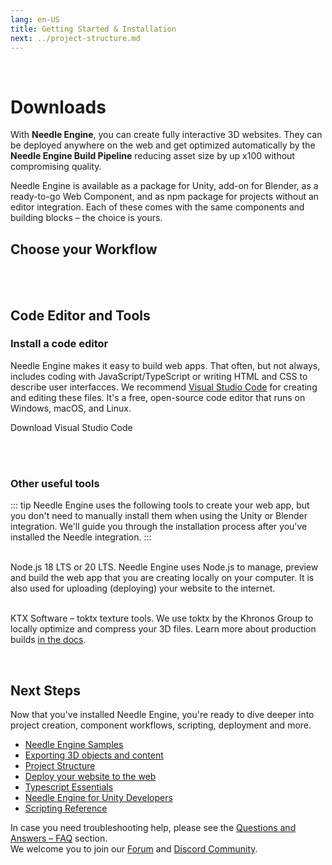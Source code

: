 ```yaml
---
lang: en-US
title: Getting Started & Installation
next: ../project-structure.md
---
```


<br/>

<discountbanner />


# Downloads

With **Needle Engine**, you can create fully interactive 3D websites.
They can be deployed anywhere on the web and get optimized automatically by the **Needle Engine Build Pipeline** reducing asset size by up x100 without compromising quality.   

Needle Engine is available as a package for Unity, add-on for Blender, as a ready-to-go Web Component, and as npm package for projects without an editor integration. Each of these comes with the same components and building blocks – the choice is yours.

## Choose your Workflow

<tool-tiles></tool-tiles>

<!-- | Tool |  |  |
| -- | -- | -- | 
| Node.js **(required)** | 16.x or 18.x <br>[Windows](https://nodejs.org/dist/v18.16.0/node-v18.16.0-x64.msi) <br/> [MacOS](https://nodejs.org/dist/v18.16.0/node-v18.16.0.pkg)   | For running a local development server
| VS Code *(recommended)* | any version<br/>[Windows](https://code.visualstudio.com/sha/download?build=stable&os=win32-x64-user) <br/> [MacOS](https://code.visualstudio.com/sha/download?build=stable&os=darwin-universal) | For code editing (optional)  |
| **Supported Editors** | |
| Unity | 2020.3.16+ <br/>2021.3.9+ <br/>2022.3.0+<br/>[Get Unity Hub](https://unity.com/download) | For setting up your scenes, components, animations... |
| Blender | 3.3<br/>3.4<br/>3.5<br/>3.6<br/>[Get Blender](https://www.blender.org/download/) | For setting up your scenes, components, animations... |
   -->

  
<!-- ### For optimized builds 

| Tool | | |
| -- | -- | -- |
| | | |
| **toktx** | 4.1<br/>[Windows](https://fwd.needle.tools/needle-engine/toktx/win) <br/> [MacOS](https://fwd.needle.tools/needle-engine/toktx/osx) <br/> [Mac OS Apple Silicon](https://fwd.needle.tools/needle-engine/toktx/osx-silicon) <br/> [Other Releases](https://github.com/KhronosGroup/KTX-Software/releases/tag/v4.1.0-rc3)  | For texture compression (recommended) <br/>You can read more about that [here](./deployment.md#production-builds) in our docs -->



<br/>
<br/>



<!--
<img src="/imgs/unity-logo.webp" style="max-height:70px;" />


## Needle Engine for Unity 

*Supported Unity versions: 2021.3 LTS, 2022.3 LTS*

<needle-button event_goal="download_unity" event_position="getting_started" large href="https://engine.needle.tools/downloads/unity?utm_source=needle_docs&utm_content=getting_started"><strong>Download Needle Engine for Unity</strong></needle-button> 

- Drop the downloaded .unitypackage file into a Unity project and confirm that you want to import it.
- Wait a moment for the installation and import to finish. A window may open stating that "A new scoped registry is now available in the Package Manager.". This is our Needle Package registry. You can safely close that window.  
- **Explore Samples** – Select the menu option _Needle Engine > Explore Samples_ to view, open and modify all available [sample scenes](https://engine.needle.tools/samples).  


**See [Needle Engine for Unity](../unity/index.md)** for a full list of features and instructions on getting started.


---


<img src="/blender/logo.png" style="max-height:70px;" />

## Needle Engine for Blender 
*Supported Blender versions: 4.1+*

<needle-button event_goal="download_blender" event_position="getting_started" large href="https://engine.needle.tools/downloads/blender?utm_source=needle_docs&utm_content=getting_started"><strong>Download Needle Engine for Blender</strong></needle-button>  
 
<br/> 

- The Blender add-on is downloaded as a zip file.
- In Blender, go to `File > Settings > Add-ons` and click the `Install` button.
- Then select the downloaded zip to install it.

**See [Needle Engine for Blender](../blender/index.md)** for a full list of features and instructions on getting started.

<br/>
<br/>
<br/>



<br/>
<br/>
<br/>

-->

## Code Editor and Tools

### Install a code editor

Needle Engine makes it easy to build web apps. That often, but not always, includes coding with JavaScript/TypeScript or writing HTML and CSS to describe user interfacces. We recommend [Visual Studio Code](https://code.visualstudio.com) for creating and editing these files. It's a free, open-source code editor that runs on Windows, macOS, and Linux.

<ClientOnly>
<!-- <br/><os-link generic_url="https://engine.needle.tools/downloads/unity">Needle Engine for Unity</os-link> — <os-link generic_url="https://engine.needle.tools/downloads/unity">Needle Engine for Blender</os-link> -->

<os-link windows_url="https://code.visualstudio.com/sha/download?build=stable&os=win32-x64-user" osx_url="https://code.visualstudio.com/sha/download?build=stable&os=darwin-universal">Download Visual Studio Code</os-link>


<br/>
<br/>

### Other useful tools

::: tip
Needle Engine uses the following tools to create your web app, but you don't need to manually install them when using the Unity or Blender integration. We'll guide you through the installation process after you've installed the Needle integration.
:::

<br/>
<os-link windows_url="https://nodejs.org/dist/v20.9.0/node-v20.9.0-x64.msi" osx_url="https://nodejs.org/dist/v20.9.0/node-v20.9.0.pkg">Node.js 18 LTS or 20 LTS.</os-link>
Needle Engine uses Node.js to manage, preview and build the web app that you are creating locally on your computer.     
It is also used for uploading (deploying) your website to the internet.

<br/><os-link windows_url="https://fwd.needle.tools/needle-engine/toktx/win" osx_url="https://fwd.needle.tools/needle-engine/toktx/osx" osx_silicon_url="https://fwd.needle.tools/needle-engine/toktx/osx-silicon">KTX Software – toktx texture tools.</os-link> We use toktx by the Khronos Group to locally optimize and compress your 3D files. Learn more about production builds [in the docs](../deployment.md#production-builds).

<br/>
</ClientOnly>

<!--
## Option 1: Quick Start — Starter Project ⚡
1. **Download or Clone this repository**  
   It's set up with the right packages and settings to get you started right away.  

   _Clone with HTTPS:_ ``https://github.com/needle-tools/needle-engine-support.git``  
   _OR clone with SSH:_ ``git@github.com:needle-tools/needle-engine-support.git``  
   _OR download directly:_ <a href="https://github.com/needle-tools/needle-engine-support/archive/refs/heads/main.zip" target="_blank">Download Repository</a>
   
  
2. **Open the starter project**  
  Open `starter/Needle Engine Starter 2020_3` for a full sandbox project that's ready to run (including a couple of simple example scenes for lightmaps and custom shaders).  
  This is a sandbox builder project! It already comes with multi-player capabilities, and works across mobile, desktop, VR and AR.  

3. **Press Play**  
  Make sure the scene CollaborativeSandbox is open, and press Play! This will automatically do some setup steps and start a local server.  
  Once the setup is complete, a browser window will open, and your project is live.  
  From now on, all changes you do in Unity will be immediately visible in your browser.  

    > **Note**: Your browser might warn you about an untrusted SSL connection. Don't worry, the connection is still encrypted – please click "Advance" if your browser asks you to verify that you're sure you want to visit your server.  

4. **Make it your own**  
  Add assets and components, play around with lighting, add scripts and logic – this is your world now!  
  You can also [publish it on the web for free](#deploy-your-project-to-glitch-) so that others can join you.  
-->



## Next Steps

Now that you've installed Needle Engine, you're ready to dive deeper into project creation, component workflows, scripting, deployment and more. 

- [Needle Engine Samples](https://engine.needle.tools/samples)
- [Exporting 3D objects and content](../export.md)
- [Project Structure](../project-structure.md)
- [Deploy your website to the web](../deployment.html)
- [Typescript Essentials](./typescript-essentials.md) 
- [Needle Engine for Unity Developers](./for-unity-developers.md) 
- [Scripting Reference](../scripting.md) 

In case you need troubleshooting help, please see the [Questions and Answers – FAQ](../faq.md) section.  
We welcome you to join our [Forum](https://forum.needle.tools/?utm_source=needle_docs&utm_content=content) and [Discord Community](https://discord.needle.tools).

